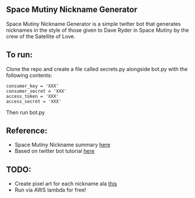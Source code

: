 ## Space Mutiny Nickname Generator

Space Mutiny Nickname Generator is a simple twitter bot that generates nicknames in the style of those given to Dave Ryder in Space Mutiny by the crew of the Satellite of Love.

## To run:
Clone the repo and create a file called secrets.py alongside bot.py with the following contents:

    consumer_key = 'XXX'
    consumer_secret = 'XXX'
    access_token = 'XXX'
    access_secret = 'XXX'

Then run bot.py

## Reference:
* Space Mutiny Nickname summary [here](http://mst3k.wikia.com/wiki/Dave_Ryder)
* Based on twitter bot tutorial [here](https://scotch.io/tutorials/build-a-tweet-bot-with-python)

## TODO:
* Create pixel art for each nickname ala [this](http://plnkr.co/edit/Dji8rljS0yDL16Ao8Iq6?p=preview)
* Run via AWS lambda for free!
